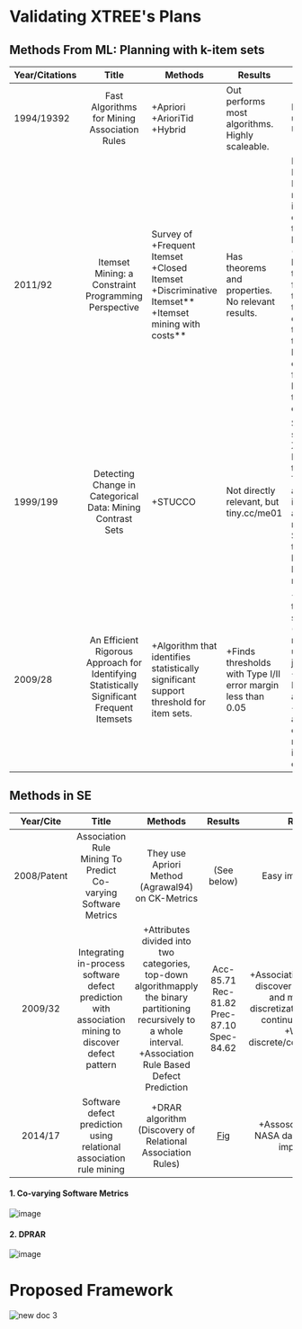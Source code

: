 # Validating XTREE's Plans

## Methods From ML: Planning with k-item sets

| Year/Citations |                                            Title                                           | Methods                                                                                                  | Results                                                       | Remarks                                                                                                                                                                                                                                                                     | Data Sets                        |
|----------------|:------------------------------------------------------------------------------------------:|----------------------------------------------------------------------------------------------------------|---------------------------------------------------------------|-----------------------------------------------------------------------------------------------------------------------------------------------------------------------------------------------------------------------------------------------------------------------------|----------------------------------|
| 1994/19392     | Fast Algorithms for Mining Association Rules                                               | +Apriori +ArioriTid +Hybrid                                                                           | Out performs most algorithms.  Highly scaleable.              | Most widely used.  Unsupervised                                                                                                                                                                                                                                             |                                  |
| 2011/92        | Itemset Mining: a Constraint Programming Perspective                                       | Survey of +Frequent Itemset +Closed Itemset +Discriminative Itemset** +Itemset mining  with costs** | Has theorems and properties. No relevant results.             | Discriminative Itemset: Discovery of rules in data in which every transaction is labeled with a (binary) class label. The task is here  to find itemsets that allow one to discriminate the transactions belonging to one class from those belonging to  the other class. |                                  |
| 1999/199       | Detecting Change in Categorical Data: Mining Contrast Sets                                 | +STUCCO                                                                                                 | Not directly relevant, but tiny.cc/me01                       | Surprisingly similar to XTREE! -Modeled as a tree search -Tree built by adding k-item sets to  an empty root node. -Search this tree in a breadth-first,  level-wise manner,                                                                                             | UCI Data base                    |
| 2009/28        | An Efficient Rigorous Approach for Identifying Statistically Significant Frequent Itemsets | +Algorithm that identifies  statistically significant support threshold  for item sets.                 | +Finds thresholds with Type I/II error margin less than 0.05 | +First method to find support. (Most researchers use engg. judgement) +They use a Poisson approximation + It takes into account the entire dataset rather than  individual discoveries                                                                                    | http://fimi.cs.helsinki.fi/data/ |

## Methods in SE

| Year/Cite | Title | Methods | Results | Remarks | Dataset |
|:-----------:|:----------------------------------------------------------------------------------------------------:|:-------------------------------------------------------------------------------------------------------------------------------------------------------------------:|:-----------------------------------------------------------------------------------------------------------:|:---------------------------------------------------------------------------------------------------------------------------------------------------------------:|:-------------------------------------------------------------------------------------------------:|
| 2008/Patent | Association Rule Mining To Predict Co-varying Software Metrics | They use Apriori Method (Agrawal94) on CK-Metrics | (See below) | Easy implementation. | CK-Metrics. Not mentioned. |
| 2009/32 | Integrating in-process software defect prediction with association mining to discover defect pattern | +Attributes divided into two categories, top-down algorithmapply the binary partitioning recursively to a whole interval. +Association Rule Based Defect Prediction | Acc-85.71 Rec-81.82 Prec-87.10 Spec-84.62 | +Association rule mining to discover defect patterns and multi-interval discretization to handle the continuous attributes. +Works on discrete/continuous/combo | [here](http://www.sciencedirect.com.prox.lib.ncsu.edu/science/article/pii/S0164121206002603?np=y) |
| 2014/17 | Software defect prediction using relational association rule mining | +DRAR algorithm (Discovery of Relational Association Rules) | [Fig](https://cloud.githubusercontent.com/assets/1433964/13813601/caceaf68-eb58-11e5-8112-4e941c2beed6.png) | +Assosciation rules for NASA datasets. +Readily implemetable | PROMISE |

#### 1. Co-varying Software Metrics
![image](https://cloud.githubusercontent.com/assets/1433964/13811794/4e167ea6-eb4e-11e5-9fae-cfca1fa18ddf.png)

#### 2. DPRAR
![image](https://cloud.githubusercontent.com/assets/1433964/13813601/caceaf68-eb58-11e5-8112-4e941c2beed6.png)

# Proposed Framework
![new doc 3](https://cloud.githubusercontent.com/assets/1433964/13814006/ec0a0b1c-eb5a-11e5-9d5f-66c6b4e86f8d.jpg)
